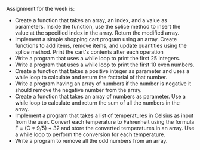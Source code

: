 Assignment for the week is:

- Create a function that takes an array, an index, and a value as parameters. Inside the function, use the splice method to insert the value at the specified index in the array. Return the modified array.
- Implement a simple shopping cart program using an array. Create functions to add items, remove items, and update quantities using the splice method. Print the cart's contents after each operation
- Write a program that uses a while loop to print the first 25 integers.
- Write a program that uses a while loop to print the first 10 even numbers.
- Create a function that takes a positive integer as parameter and uses a while loop to calculate and return the factorial of that number.
- Write a program having an array of numbers if the number is negative it should remove the negative number from the array.
- Create a function that takes an array of numbers as parameter. Use a while loop to calculate and return the sum of all the numbers in the array.
- Implement a program that takes a list of temperatures in Celsius as input from the user. Convert each temperature to Fahrenheit using the formula F = (C \* 9/5) + 32 and store the converted temperatures in an array. Use a while loop to perform the conversion for each temperature.
- Write a program to remove all the odd numbers from an array.

